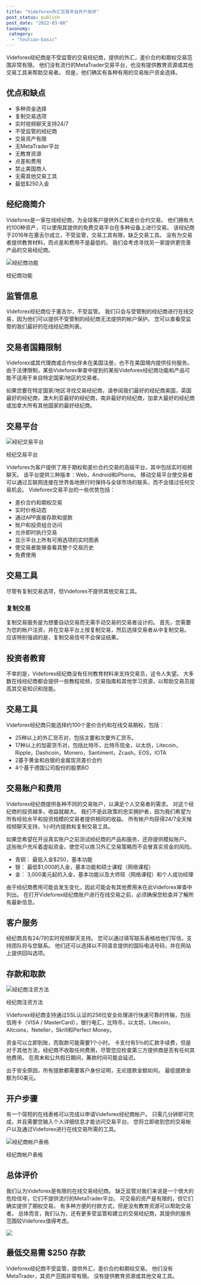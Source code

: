 ```yaml
---
title: "Videforex外汇交易平台开户测评"
post_status: publish
post_date: "2022-03-08"
taxonomy:
 category: 
  - "toutiao-basic"
---
```


Videforex经纪商是不受监管的交易经纪商，提供的外汇，差价合约和期权交易范围非常有限。 他们没有流行的MetaTrader交易平台，也没有提供教育资源或其他交易工具来帮助交易者。 但是，他们确实有各种有用的交易账户资金选择。

## 优点和缺点
- 多种资金选择
- 复制交易选项
- 实时视频聊天支持24/7
- 不受监管的经纪商
- 交易资产有限
- 无MetaTrader平台
- 无教育资源
- 点差和费用
- 禁止美国商人
- 无需其他交易工具
- 最低$250入金


## 经纪商简介

Videforex是一家在线经纪商，为全球客户提供外汇和差价合约交易。 他们拥有大约100种资产，可以使用其提供的免费交易平台在多种设备上进行交易。 该经纪商于2016年在塞舌尔成立，不受监管，交易工具有限，缺乏交易工具。 没有为交易者提供教育材料，而点差和费用不是最低的。 我们会考虑寻找另一家提供更完善产品的交易经纪商。

![经纪商功能](https://cdn.fendou.la/funstoutiao/2020/11/Videforex-Review-Broker-Features-1024x481.png "经纪商功能")

经纪商功能

## 监管信息

Videforex经纪商位于塞舌尔，不受监管。 我们只会与受管制的经纪商进行在线交易，因为他们可以提供不受管制的经纪商无法提供的帐户保护。 您可以查看受监管的我们最好的在线经纪商列表。

## 交易者国籍限制

Videforex或其代理商或合作伙伴未在美国注册，也不在美国境内提供任何服务。 由于法律限制，某些Videforex审查中提到的某些Videforex经纪商功能和产品可能不适用于来自特定国家/地区的交易者。

如果您要在特定国家/地区寻找交易经纪商，请参阅我们最好的经纪商美国，英国最好的经纪商，澳大利亚最好的经纪商，南非最好的经纪商，加拿大最好的经纪商或加拿大所有其他国家的最好经纪商。

## 交易平台

![经纪交易平台](https://cdn.fendou.la/funstoutiao/2020/11/Videforex-Review-Broker-Trading-Platform.png "经纪交易平台")

经纪交易平台

Videforex为客户提供了用于期权和差价合约交易的高级平台，其中包括实时视频聊天。 该平台提供三种版本：Web，Android和iPhone。 移动交易平台使交易者可以通过互联网连接在世界各地旅行时保持与全球市场的联系，而不会错过任何交易机会。 Videforex交易平台的一些优势包括：
- 差价合约和期权交易
- 实时价格动态
- 通过APP直接存款和提款
- 账户和投资组合访问
- 允许即时执行交易
- 显示平台上所有可用选项的实时图表
- 使交易者能够查看其整个交易历史
- 免费使用

## 交易工具

尽管有复制交易选项，但Videforex不提供其他交易工具。

### 复制交易

复制交易服务是为想要自动交易而无需手动交易的交易者设计的。 首先，您需要为您的帐户注资，并在交易平台上按复制交易，然后选择交易者从中复制交易。 应该特别强调的是，复制交易信号不会保证结果。

## 投资者教育

不幸的是，Videforex经纪商没有任何教育材料来支持交易员，这令人失望。 大多数在线经纪商都会提供一些教程视频，交易指南和其他学习资源，以帮助交易员提高其交易知识和技能。

## 交易工具

Videforex经纪商只能选择约100个差价合约和在线交易期权，包括：
- 25种以上的外汇货币对，包括主要和次要外汇货币。
- 17种以上的加密货币对，包括比特币，比特币现金，以太坊，Litecoin，Ripple，Dashcoin，Monero，Santiment，Zcash，EOS，IOTA
- 2基于黄金和白银的金属现货差价合约
- 4个基于德国公司股份的股票BO

## 交易账户和费用

Videforex经纪商提供各种不同的交易账户，以满足个人交易者的需求。 对这个经纪商的投资越多，收益就越大。 我们不是此政策的忠实拥护者，因为我们希望为所有经验水平和投资规模的交易者提供相同的收益。 所有帐户均获得24/7全天候视频聊天支持，1小时内提款和复制交易工具。

如果您希望在开设真实账户之前测试经纪商的产品和服务，还将提供模拟账户。 这些账户充斥着虚拟资金，使您可以练习外汇交易策略而不会冒真实资金的风险。
- 青铜： 最低入金$250，基本功能
- 银： 最低$1,000的入金，基本功能和硕士课程（网络课程）
- 金： 3,000美元起的入金，基本功能以及大师班（网络课程）和个人成功经理

由于经纪商费用可能会发生变化，因此可能会有其他费用未在此Videforex审查中列出。 在打开Videforex经纪商账户进行在线交易之前，必须确保您检查并了解所有最新信息。

## 客户服务

经纪商具有24/7的实时视频聊天支持。 您可以通过填写联系表格给他们写信，支持团队将与您联系。 他们还可以选择以不同语言提供的国际电话号码，并在网站上提供回叫选项。

## 存款和取款

![经纪商注资方法](https://cdn.fendou.la/funstoutiao/2020/11/Videforex-Review-Broker-Funding-Methods-1024x688.png "经纪商注资方法")

经纪商注资方法

Videforex经纪商支持通过SSL认证的256位安全处理进行快速可靠的传输，包括信用卡（VISA / MasterCard），银行电汇，比特币，以太坊，Litecoin，Altcoins，Neteller，Skrill和Perfect Money。

资金可以立即到账，而取款可能需要1个小时。 卡支付有5％的汇款手续费，但是对于其他方法，经纪商不收取任何费用，尽管您应检查第三方提供商是否有任何其他费用。 在周末和公共假日期间，筹款时间可能会延迟。

出于安全原因，所有提款都需要客户身份证明，无论提款金额如何。 最低提款金额为50美元。

## 开户步骤

有一个简短的在线表格可以完成以申请Videforex经纪商帐户。 只需几分钟即可完成，并且需要您输入个人详细信息才能访问交易平台。 您将立即收到您的交易帐户以及通过Videforex进行在线交易所需的工具。

![经纪商帐户表格](https://cdn.fendou.la/funstoutiao/2020/11/Videforex-Review-Broker-Account-Form-1024x706.png "经纪商帐户表格")

经纪商帐户表格

## 总体评价

我们认为Videforex是有限的在线交易经纪商。 缺乏监管对我们来说是一个很大的危险信号，它们不提供流行的MetaTrader平台。 可交易的资产是有限的，但它们确实提供了期权交易。 有多种方便的付款方式，但是没有教育资源可以帮助交易者。 总体而言，我们认为，还有更多受监管和建立的交易经纪商，其提供的服务范围较Videforex值得考虑。

![](https://cdn.fendou.la/funstoutiao/2020/11/Videforex-Logo.png)

## 最低交易需 $250 存款

Videforex经纪商不受监管，提供外汇，差价合约和期权交易。 他们没有MetaTrader，其资产范围非常有限。 没有提供教育资源或其他交易工具。
